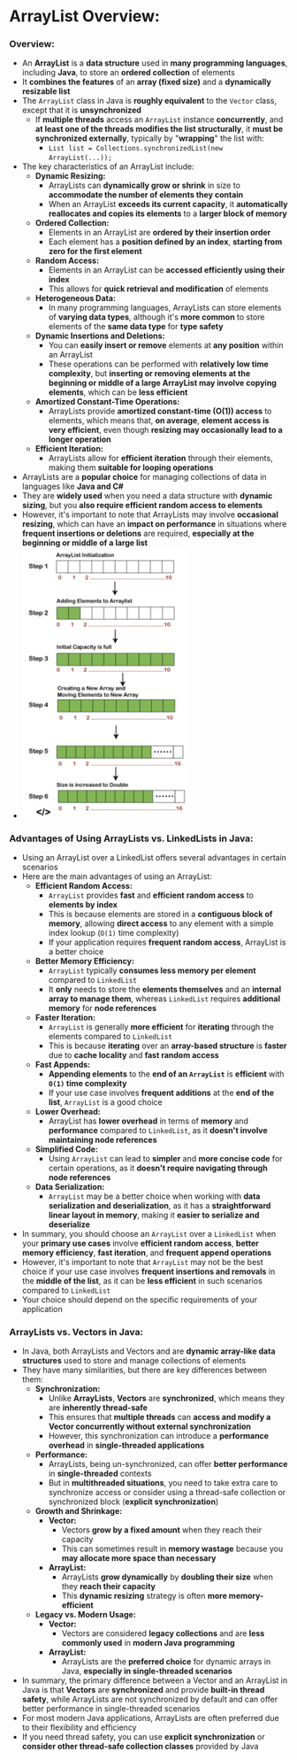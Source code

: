 # ArrayList Overview:

### Overview:
* An **ArrayList** is a **data structure** used in **many programming languages**, including **Java**, to store an 
  **ordered collection** of elements
* It **combines the features** of an **array (fixed size)** and a **dynamically resizable list**
* The `ArrayList` class in Java is **roughly equivalent** to the `Vector` class, except that it is **unsynchronized**
  * If **multiple threads** access an `ArrayList` instance **concurrently**, and **at least one of the threads modifies the list 
    structurally**, it **must be synchronized externally**, typically by "**wrapping**" the list with:
    * `List list = Collections.synchronizedList(new ArrayList(...));`
* The key characteristics of an ArrayList include:
  * **Dynamic Resizing:**
    * ArrayLists can **dynamically grow or shrink** in size to **accommodate the number of elements they contain**
    * When an ArrayList **exceeds its current capacity**, it **automatically reallocates and copies its elements** to a 
      **larger block of memory**
  * **Ordered Collection:**
    * Elements in an ArrayList are **ordered by their insertion order**
    * Each element has a **position defined by an index**, **starting from zero for the first element**
  * **Random Access:**
    * Elements in an ArrayList can be **accessed efficiently using their index**
    * This allows for **quick retrieval and modification** of elements
  * **Heterogeneous Data:**
    * In many programming languages, ArrayLists can store elements of **varying data types**, although it's **more 
      common** to store elements of the **same data type** for **type safety**
  * **Dynamic Insertions and Deletions:**
    * You can **easily insert or remove** elements at **any position** within an ArrayList
    * These operations can be performed with **relatively low time complexity**, but **inserting or removing elements 
      at the beginning or middle of a large ArrayList may involve copying elements**, which can be **less efficient**
  * **Amortized Constant-Time Operations:**
    * ArrayLists provide **amortized constant-time (O(1)) access** to elements, which means that, **on average**, 
      **element access is very efficient**, even though **resizing may occasionally lead to a longer operation**
  * **Efficient Iteration:**
    * ArrayLists allow for **efficient iteration** through their elements, making them **suitable for looping 
      operations**
* ArrayLists are a **popular choice** for managing collections of data in languages like **Java and C#**
* They are **widely used** when you need a data structure with **dynamic sizing**, but you **also require efficient 
  random access to elements**
* However, it's important to note that ArrayLists may involve **occasional resizing**, which can have an **impact on 
  performance** in situations where **frequent insertions or deletions** are required, **especially at the beginning or 
  middle of a large list**
* <img src="images/ArrayList_Diagram.png" width="300">

### Advantages of Using ArrayLists vs. LinkedLists in Java:
* Using an ArrayList over a LinkedList offers several advantages in certain scenarios
* Here are the main advantages of using an ArrayList:
  * **Efficient Random Access:**
    * `ArrayList` provides **fast** and **efficient** **random access** to **elements by index**
    * This is because elements are stored in a **contiguous block of memory**, allowing **direct access** to any element 
      with a simple index lookup (`O(1)` time complexity)
    * If your application requires **frequent random access**, ArrayList is a better choice
  * **Better Memory Efficiency:**
    * `ArrayList` typically **consumes less memory per element** compared to `LinkedList`
    * It **only** needs to store the **elements themselves** and an **internal array to manage them**, whereas 
      `LinkedList` requires **additional memory** for **node references**
  * **Faster Iteration:**
    * `ArrayList` is generally **more efficient** for **iterating** through the elements compared to `LinkedList`
    * This is because **iterating** over an **array-based structure** is **faster** due to **cache locality** and 
      **fast random access**
  * **Fast Appends:**
    * **Appending elements** to the **end of an `ArrayList`** is **efficient** with **`O(1)` time complexity**
    * If your use case involves **frequent additions** at the **end of the list**, `ArrayList` is a good choice
  * **Lower Overhead:**
    * ArrayList has **lower overhead** in terms of **memory** and **performance** compared to `LinkedList`, as it 
      **doesn't involve maintaining node references**
  * **Simplified Code:**
    * Using `ArrayList` can lead to **simpler** and **more concise code** for certain operations, as it **doesn't 
      require navigating through node references**
  * **Data Serialization:**
    * `ArrayList` may be a better choice when working with **data serialization and deserialization**, as it has a 
      **straightforward linear layout in memory**, making it **easier to serialize and deserialize**
* In summary, you should choose an `ArrayList` over a `LinkedList` when your **primary use cases** involve **efficient 
  random access**, **better memory efficiency**, **fast iteration**, and **frequent append operations**
* However, it's important to note that `ArrayList` may not be the best choice if your use case involves **frequent 
  insertions and removals** in the **middle of the list**, as it can be **less efficient** in such scenarios compared to 
  `LinkedList`
* Your choice should depend on the specific requirements of your application

### ArrayLists vs. Vectors in Java:
* In Java, both ArrayLists and Vectors and  are **dynamic array-like data structures** used to store and manage 
  collections of elements
* They have many similarities, but there are key differences between them:
  * **Synchronization:**
      * Unlike **ArrayLists**, **Vectors** are **synchronized**, which means they are **inherently thread-safe**
      * This ensures that **multiple threads** can **access and modify a Vector concurrently without external 
        synchronization**
      * However, this synchronization can introduce a **performance overhead** in **single-threaded applications**
  * **Performance:**
      * ArrayLists, being un-synchronized, can offer **better performance** in **single-threaded** contexts
      * But in **multithreaded situations**, you need to take extra care to synchronize access or consider using a 
        thread-safe collection or synchronized block (**explicit synchronization**)
  * **Growth and Shrinkage:**
    * **Vector:**
      * Vectors **grow by a fixed amount** when they reach their capacity
      * This can sometimes result in **memory wastage** because you **may allocate more space than necessary**
    * **ArrayList:**
      * ArrayLists **grow dynamically** by **doubling their size** when they **reach their capacity**
      * This **dynamic resizing** strategy is often **more memory-efficient**
  * **Legacy vs. Modern Usage:**
    * **Vector:**
      * Vectors are considered **legacy collections** and are **less commonly used** in **modern Java programming**
    * **ArrayList:**
      * ArrayLists are the **preferred choice** for dynamic arrays in Java, **especially in single-threaded scenarios**
* In summary, the primary difference between a Vector and an ArrayList in Java is that **Vectors** are **synchronized** and 
  provide **built-in thread safety**, while ArrayLists are not synchronized by default and can offer better performance in 
  single-threaded scenarios
* For most modern Java applications, ArrayLists are often preferred due to their flexibility and efficiency
* If you need thread safety, you can use **explicit synchronization** or **consider other thread-safe collection classes** 
  provided by Java